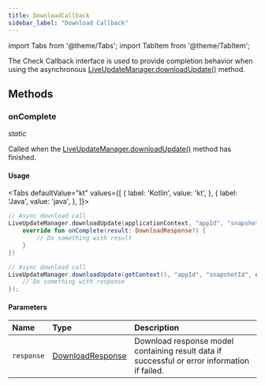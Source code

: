 ```yaml
---
title: DownloadCallback
sidebar_label: "Download Callback"
---
```


import Tabs from '@theme/Tabs';
import TabItem from '@theme/TabItem';

The Check Callback interface is used to provide completion behavior when using the asynchronous [LiveUpdateManager.downloadUpdate()](./live-update-manager#downloadupdate) method.

## Methods

### onComplete

_static_

Called when the [LiveUpdateManager.downloadUpdate()](./live-update-manager#downloadupdate) method has finished.

#### Usage

<Tabs
defaultValue="kt"
values={[
{ label: 'Kotlin', value: 'kt', },
{ label: 'Java', value: 'java', },
]}>
<TabItem value="kt">

```kotlin
// Async download call
LiveUpdateManager.downloadUpdate(applicationContext, "appId", "snapshotId", object : DownloadCallback {
    override fun onComplete(result: DownloadResponse?) {
        // Do something with result
    }
})
```

</TabItem>
<TabItem value="java">

```java
// Async download call
LiveUpdateManager.downloadUpdate(getContext(), "appId", "snapshotId", downloadResponse -> {
    // Do something with response
});
```

</TabItem>
</Tabs>

#### Parameters

| Name       | Type                                    | Description                                                                                  |
| :--------- | :-------------------------------------- | :------------------------------------------------------------------------------------------- |
| `response` | [DownloadResponse](./download-response) | Download response model containing result data if successful or error information if failed. |
